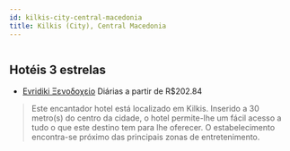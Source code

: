 ```yaml
---
id: kilkis-city-central-macedonia
title: Kilkis (City), Central Macedonia
---
```


<center><img src="http://photos.hotelbeds.com/giata/10/105259/105259a_hb_a_001.jpg" alt="" /></center>


## Hotéis 3 estrelas

-    [Evridiki Ξενοδοχείο](https://www.hurb.com/hoteis/kilkis-city/evridiki-ksenodokheio-JNP-JP196217?cmp=18055) Diárias a partir de R$202.84
   > Este encantador hotel está localizado em Kilkis. Inserido a 30 metro(s) do centro da cidade, o hotel permite-lhe um fácil acesso a tudo o que este destino tem para lhe oferecer. O estabelecimento encontra-se próximo das principais zonas de entretenimento.
